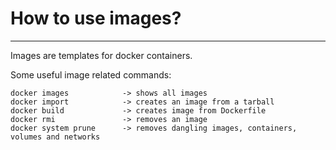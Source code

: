 # How to use images?

---

Images are templates for docker containers.

Some useful image related commands:

```
docker images            -> shows all images
docker import            -> creates an image from a tarball
docker build             -> creates image from Dockerfile
docker rmi               -> removes an image
docker system prune      -> removes dangling images, containers, volumes and networks

```
